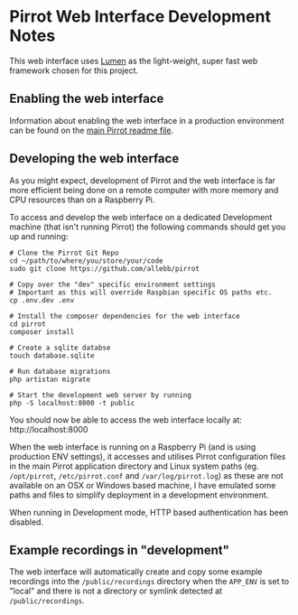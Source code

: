 # Pirrot Web Interface Development Notes

This web interface uses [Lumen](https://lumen.laravel.com/) as the light-weight, super fast web framework chosen for this project.

## Enabling the web interface

Information about enabling the web interface in a production environment can be found on the [main Pirrot readme file](../README.md).

## Developing the web interface

As you might expect, development of Pirrot and the web interface is far more efficient being done on a remote computer with more memory and CPU resources than on a Raspberry Pi.

To access and develop the web interface on a dedicated Development machine (that isn't running Pirrot) the following commands should get you up and running:

```shell
# Clone the Pirrot Git Repo
cd ~/path/to/where/you/store/your/code
sudo git clone https://github.com/allebb/pirrot

# Copy over the "dev" specific environment settings
# Important as this will override Raspbian specific OS paths etc.
cp .env.dev .env

# Install the composer dependencies for the web interface
cd pirrot
composer install

# Create a sqlite databse
touch database.sqlite

# Run database migrations
php artistan migrate

# Start the development web server by running
php -S localhost:8000 -t public
```

You should now be able to access the web interface locally at: http://localhost:8000

When the web interface is running on a Raspberry Pi (and is using production ENV settings), it accesses and utilises Pirrot configuration files in the main Pirrot application directory and Linux system paths (eg. ``/opt/pirrot``, ``/etc/pirrot.conf`` and ``/var/log/pirrot.log``) as these are not available on an OSX or Windows based machine, I have emulated some paths and files to simplify deployment in a development environment.

When running in Development mode, HTTP based authentication has been disabled.

## Example recordings in "development"

The web interface will automatically create and copy some example recordings into the ``/public/recordings`` directory when the ``APP_ENV`` is set to "local" and there is not a directory or symlink detected at ``/public/recordings``.
